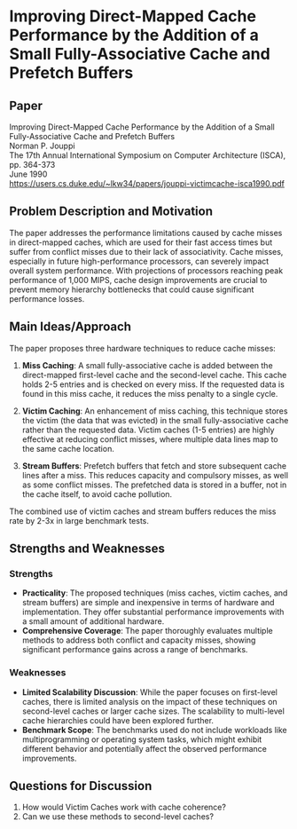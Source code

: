 # Improving Direct-Mapped Cache Performance by the Addition of a Small Fully-Associative Cache and Prefetch Buffers

## Paper
Improving Direct-Mapped Cache Performance by the Addition of a Small Fully-Associative Cache and Prefetch Buffers \
Norman P. Jouppi \
The 17th Annual International Symposium on Computer Architecture (ISCA), pp. 364-373 \
June 1990 \
https://users.cs.duke.edu/~lkw34/papers/jouppi-victimcache-isca1990.pdf

## Problem Description and Motivation

The paper addresses the performance limitations caused by cache misses in direct-mapped caches, which are used for their fast access times but suffer from conflict misses due to their lack of associativity. Cache misses, especially in future high-performance processors, can severely impact overall system performance. With projections of processors reaching peak performance of 1,000 MIPS, cache design improvements are crucial to prevent memory hierarchy bottlenecks that could cause significant performance losses.

## Main Ideas/Approach

The paper proposes three hardware techniques to reduce cache misses:

1. **Miss Caching**: A small fully-associative cache is added between the direct-mapped first-level cache and the second-level cache. This cache holds 2-5 entries and is checked on every miss. If the requested data is found in this miss cache, it reduces the miss penalty to a single cycle.

2. **Victim Caching**: An enhancement of miss caching, this technique stores the victim (the data that was evicted) in the small fully-associative cache rather than the requested data. Victim caches (1-5 entries) are highly effective at reducing conflict misses, where multiple data lines map to the same cache location.

3. **Stream Buffers**: Prefetch buffers that fetch and store subsequent cache lines after a miss. This reduces capacity and compulsory misses, as well as some conflict misses. The prefetched data is stored in a buffer, not in the cache itself, to avoid cache pollution.

The combined use of victim caches and stream buffers reduces the miss rate by 2-3x in large benchmark tests.

## Strengths and Weaknesses

### Strengths
- **Practicality**: The proposed techniques (miss caches, victim caches, and stream buffers) are simple and inexpensive in terms of hardware and implementation. They offer substantial performance improvements with a small amount of additional hardware.
- **Comprehensive Coverage**: The paper thoroughly evaluates multiple methods to address both conflict and capacity misses, showing significant performance gains across a range of benchmarks.

### Weaknesses
- **Limited Scalability Discussion**: While the paper focuses on first-level caches, there is limited analysis on the impact of these techniques on second-level caches or larger cache sizes. The scalability to multi-level cache hierarchies could have been explored further.
- **Benchmark Scope**: The benchmarks used do not include workloads like multiprogramming or operating system tasks, which might exhibit different behavior and potentially affect the observed performance improvements.

## Questions for Discussion

1. How would Victim Caches work with cache coherence?
2. Can we use these methods to second-level caches?